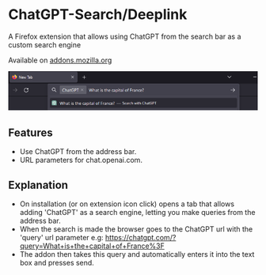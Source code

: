 # ChatGPT-Search/Deeplink
A Firefox extension that allows using ChatGPT from the search bar as a custom search engine

Available on [addons.mozilla.org](https://addons.mozilla.org/en-US/firefox/addon/chatgpt-deeplink/)

![](https://raw.githubusercontent.com/ImDarkTom/ChatGPT-Search/main/preview.png)

## Features
- Use ChatGPT from the address bar.
- URL parameters for chat.openai.com.

## Explanation
- On installation (or on extension icon click) opens a tab that allows adding 'ChatGPT' as a search engine, letting you make queries from the address bar.
- When the search is made the browser goes to the ChatGPT url with the 'query' url parameter e.g: https://chatgpt.com/?query=What+is+the+capital+of+France%3F
- The addon then takes this query and automatically enters it into the text box and presses send. 
